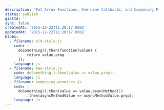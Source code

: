 ```yaml
---
description: 'Fat Arrow Functions, One-Line Callbacks, and Composing Promises'
status: publish
gistId: ''
sync: false
createdAt: '2015-12-22T11:20:17.000Z'
updatedAt: '2015-12-22T11:20:17.000Z'
blobs:
  - filename: old-style.js
    code: |-
      doSomething().then(function(value) {
          return value.prop
      });
    language: js
  - filename: new-style.js
    code: doSomething().then(value => value.prop);
    language: js
  - filename: composing-promises.js
    code: |-
      doSomething().then(value => value.asyncMethod())
          .then(asyncMethodValue => asyncMethodValue.prop);
    language: js
---
```


